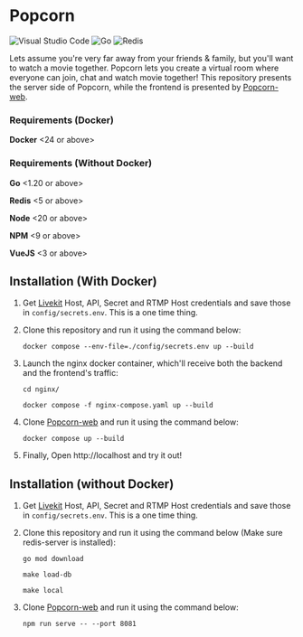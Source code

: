 # Popcorn
![Visual Studio Code](https://img.shields.io/badge/Visual%20Studio%20Code-0078d7.svg?style=for-the-badge&logo=visual-studio-code&logoColor=white)
![Go](https://img.shields.io/badge/go-%2300ADD8.svg?style=for-the-badge&logo=go&logoColor=white)
![Redis](https://img.shields.io/badge/redis-%23DD0031.svg?style=for-the-badge&logo=redis&logoColor=white)

Lets assume you're very far away from your friends & family, but you'll want to watch a movie together. 
Popcorn lets you create a virtual room where everyone can join, chat and watch movie together! 
This repository presents the server side of Popcorn, while the frontend is presented by [Popcorn-web](https://github.com/SubCoder1/Popcorn-web).

### Requirements (Docker)

**Docker** <24 or above>

### Requirements (Without Docker)

**Go** <1.20 or above>

**Redis** <5 or above>

**Node** <20 or above>

**NPM** <9 or above>

**VueJS** <3 or above>

## Installation (With Docker)

1. Get [Livekit](https://livekit.io/) Host, API, Secret and RTMP Host credentials and save those in ```config/secrets.env```. This is a one time thing.

2. Clone this repository and run it using the command below:
   
   ```console
   docker compose --env-file=./config/secrets.env up --build
   ```
3. Launch the nginx docker container, which'll receive both the backend and the frontend's traffic:

   ```console
   cd nginx/
   
   docker compose -f nginx-compose.yaml up --build 
   ```

4. Clone [Popcorn-web](https://github.com/SubCoder1/Popcorn-web) and run it using the command below:

    ```console
    docker compose up --build
    ```
5. Finally, Open http://localhost and try it out!

## Installation (without Docker)

1. Get [Livekit](https://livekit.io/) Host, API, Secret and RTMP Host credentials and save those in ```config/secrets.env```. This is a one time thing.

2. Clone this repository and run it using the command below (Make sure redis-server is installed):

   ```console
   go mod download

   make load-db

   make local
   ```

4. Clone [Popcorn-web](https://github.com/SubCoder1/Popcorn-web) and run it using the command below:

   ```console
   npm run serve -- --port 8081
   ```
   
